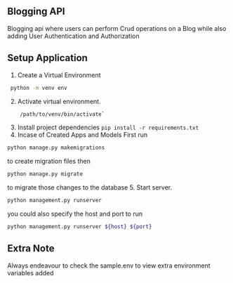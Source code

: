 ## Blogging API 

Blogging api where users can perform Crud operations on a Blog while also adding User Authentication and Authorization

## Setup Application

1. Create a Virtual Environment 
```sh
 python -m venv env
```
2. Activate virtual environment.
```sh
    /path/to/venv/bin/activate`
```
3. Install project dependencies `pip install -r requirements.txt`
4. Incase of Created Apps and Models First run 
```sh
python manage.py makemigrations
```
to create migration files then 
```sh
python manage.py migrate
```
to migrate those changes to the database 
5. Start server.
 ```sh
 python management.py runserver 
```
 you could also specify the host and port to run 
 ```sh
 python management.py runserver ${host} ${port}
 ```

 ## Extra Note 
 Always endeavour to check the sample.env to view extra environment variables added
